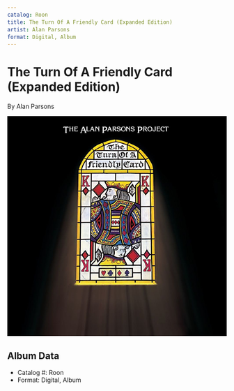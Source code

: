 ```yaml
---
catalog: Roon
title: The Turn Of A Friendly Card (Expanded Edition)
artist: Alan Parsons
format: Digital, Album
---
```


# The Turn Of A Friendly Card (Expanded Edition)

By Alan Parsons

![](../../assets/albumcovers/Alan_Parsons-The_Turn_Of_A_Friendly_Card_Expanded_Edition.png)

## Album Data

- Catalog #: Roon
- Format: Digital, Album

